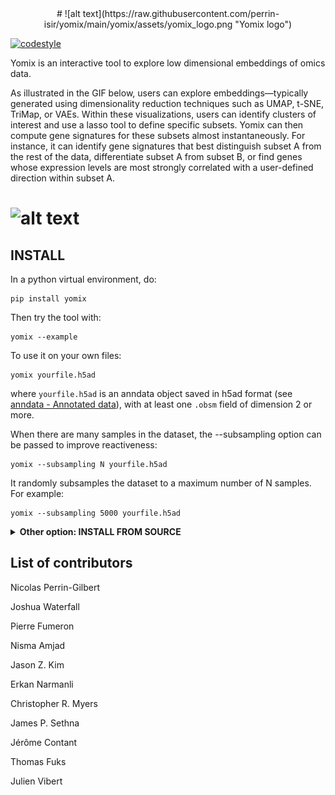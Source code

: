 <div align="center">
# ![alt text](https://raw.githubusercontent.com/perrin-isir/yomix/main/yomix/assets/yomix_logo.png "Yomix logo")
</div>

[![codestyle](https://img.shields.io/badge/code%20style-black-000000.svg)](https://github.com/psf/black)

Yomix is an interactive tool to explore low dimensional embeddings of omics data.

As illustrated in the GIF below, users can explore embeddings—typically generated using dimensionality reduction techniques such as UMAP, t-SNE, TriMap, or VAEs. Within these visualizations, users can identify clusters of interest and use a lasso tool to define specific subsets. Yomix can then compute gene signatures for these subsets almost instantaneously. For instance, it can identify gene signatures that best distinguish subset A from the rest of the data, differentiate subset A from subset B, or find genes whose expression levels are most strongly correlated with a user-defined direction within subset A.

# ![alt text](https://raw.githubusercontent.com/perrin-isir/yomix/main/yomix/assets/yomix_gif.gif "GIF demo of the Yomix tool interface")

## INSTALL

In a python virtual environment, do:

    pip install yomix


Then try the tool with:

    yomix --example


To use it on your own files:

    yomix yourfile.h5ad

where `yourfile.h5ad` is an anndata object saved in h5ad format (see
 [anndata - Annotated data](https://anndata.readthedocs.io/en/latest/index.html#)), 
 with at least one `.obsm` field of dimension 2 or more.

When there are many samples in the dataset, the --subsampling option can be passed to improve reactiveness:

    yomix --subsampling N yourfile.h5ad

It randomly subsamples the dataset to a maximum number of N samples. For example:

    yomix --subsampling 5000 yourfile.h5ad


<details><summary> <b>Other option: INSTALL FROM SOURCE</b> </summary><p>

    git clone https://github.com/perrin-isir/yomix.git


We recommand to create a python environment with [micromamba](https://mamba.readthedocs.io/en/latest/user_guide/micromamba.html),
but any python package manager can be used instead.

    cd yomix

    micromamba create --name yomixenv --file environment.yaml

    micromamba activate yomixenv

    pip install -e .


Then try the tool with:

    yomix yomix/example/pbmc.h5ad

The input file must be an anndata object saved in h5ad format (see
 [anndata - Annotated data](https://anndata.readthedocs.io/en/latest/index.html#)), 
 with at least one `.obsm` field of dimension 2 or more.

</p></details>

## List of contributors

Nicolas Perrin-Gilbert

Joshua Waterfall

Pierre Fumeron

Nisma Amjad

Jason Z. Kim

Erkan Narmanli

Christopher R. Myers

James P. Sethna

Jérôme Contant

Thomas Fuks

Julien Vibert
